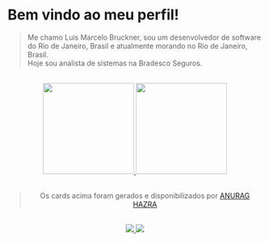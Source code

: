 # Bem vindo ao meu perfil!

> Me chamo Luis Marcelo Bruckner, sou um desenvolvedor de software do Rio de Janeiro, Brasil e atualmente morando no Rio de Janeiro, Brasil.  
> Hoje sou analista de sistemas na Bradesco Seguros.

<br>

<div style="display: inline_block" align="center">
  
  <a href="https://github.com/marcelobruckner/">
    <img height="180em" src="https://github-readme-stats.vercel.app/api?username=marcelobruckner&show_icons=true&include_all_commits=true&count_private=true"/>
  </a> 
  <a href="https://github.com/marcelobruckner/">
    <img height="180em" src="https://github-readme-stats.vercel.app/api/top-langs/?username=marcelobruckner&layout=compact"/>
  </a>
</div>

<br>

<div align=center>

> Os cards acima foram gerados e disponibilizados por [ANURAG HAZRA](https://github.com/anuraghazra/github-readme-stats/)

</div>

<br>

<div align="center"> 
  <a href = "mailto:marcelobruckner@gmail.com" target="_blank">
      <img src="https://img.shields.io/badge/-Gmail-%23333?style=for-the-badge&logo=gmail&logoColor=white" target="_blank">
  </a>
  <a href="https://www.linkedin.com/in/marcelobruckner/" target="_blank">
    <img src="https://img.shields.io/badge/-LinkedIn-%230077B5?style=for-the-badge&logo=linkedin&logoColor=white" target="_blank">
  </a> 
</div>
<br>
